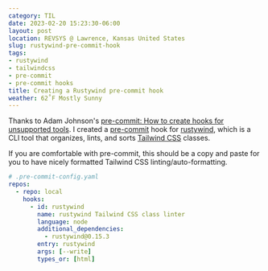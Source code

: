 ```yaml
---
category: TIL
date: 2023-02-20 15:23:30-06:00
layout: post
location: REVSYS @ Lawrence, Kansas United States
slug: rustywind-pre-commit-hook
tags:
- rustywind
- tailwindcss
- pre-commit
- pre-commit hooks
title: Creating a Rustywind pre-commit hook
weather: 62˚F Mostly Sunny
---
```


Thanks to Adam Johnson's [pre-commit: How to create hooks for unsupported tools](https://adamj.eu/tech/2023/02/09/pre-commit-hooks-unsupported-tools/).
I created a [pre-commit](https://pre-commit.com/) hook for [rustywind](https://github.com/avencera/rustywind), which is a CLI tool that organizes, lints, and sorts [Tailwind CSS](https://tailwindcss.com/) classes.

If you are comfortable with pre-commit, this should be a copy and paste for you to have nicely formatted Tailwind CSS linting/auto-formatting. 

```yaml
# .pre-commit-config.yaml
repos:
  - repo: local
    hooks:
      - id: rustywind
        name: rustywind Tailwind CSS class linter
        language: node
        additional_dependencies:
          - rustywind@0.15.3
        entry: rustywind
        args: [--write]
        types_or: [html]
```
